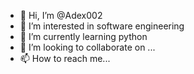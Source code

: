 - 👋 Hi, I’m @Adex002
- 👀 I’m interested in software engineering 
- 🌱 I’m currently learning python 
- 💞️ I’m looking to collaborate on ...
- 📫 How to reach me...

<!---
Adex002/Adex002 is a ✨ special ✨ repository because its `README.md` (this file) appears on your GitHub profile.
You can click the Preview link to take a look at your changes.
--->
